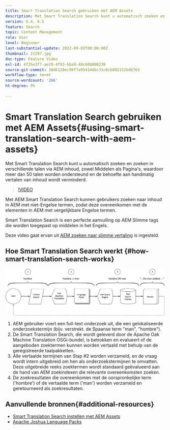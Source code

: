 ```yaml
---
title: Smart Translation Search gebruiken met AEM Assets
description: Met Smart Translation Search kunt u automatisch zoeken en zoeken in verschillende talen via AEM inhoud, zowel Middelen als Pagina's, waardoor meer dan 50 talen worden ondersteund en de behoefte aan handmatig vertalen van inhoud wordt verminderd.
version: 6.4, 6.5
feature: Search
topic: Content Management
role: User
level: Beginner
last-substantial-update: 2022-09-03T00:00:00Z
thumbnail: 21297.jpg
doc-type: Feature Video
exl-id: 4f35e3f7-ae29-4f93-bba9-48c60b800238
source-git-commit: 30d6120ec99f7a95414dbc31c0cb002152bd6763
workflow-type: tm+mt
source-wordcount: '266'
ht-degree: 0%

---
```


# Smart Translation Search gebruiken met AEM Assets{#using-smart-translation-search-with-aem-assets}

Met Smart Translation Search kunt u automatisch zoeken en zoeken in verschillende talen via AEM inhoud, zowel Middelen als Pagina&#39;s, waardoor meer dan 50 talen worden ondersteund en de behoefte aan handmatig vertalen van inhoud wordt verminderd.

>[!VIDEO](https://video.tv.adobe.com/v/21297?quality=12&learn=on)

Met AEM Smart Translation Search kunnen gebruikers zoeken naar inhoud in AEM met niet-Engelse termen, zodat deze overeenkomen met de elementen in AEM met vergelijkbare Engelse termen.

Smart Translation Search is een perfecte aanvulling op AEM Slimme tags die worden toegepast op middelen in het Engels.

Deze video gaat ervan uit [AEM zoeken naar slimme vertaling](smart-translation-search-technical-video-setup.md) is ingesteld.

## Hoe Smart Translation Search werkt {#how-smart-translation-search-works}

![Slim vertaalzoeken in stroomdiagram](assets/smart-translation-search-flow.png)

1. AEM gebruiker voert een full-text onderzoek uit, die een gelokaliseerde onderzoekstermijn (bijv. verstrekt. de Spaanse term &quot;man&quot;, &quot;hombre&quot;).
2. De Smart Translation Search, die wordt geleverd door de Apache Oak Machine Translation OSGi-bundel, is betrokken en evalueert of de aangeboden zoektermen kunnen worden vertaald met behulp van de geregistreerde taalpakketten.
3. Alle vertaalde termijnen van Stap #2 worden verzameld, en de vraag wordt intern uitgebreid om hen als onderzoekstermijnen te omvatten. Deze uitgebreide reeks zoektermen wordt standaard geëvalueerd aan de hand van AEM zoekindexen die relevante overeenkomsten zoeken.
4. De zoekresultaten die overeenkomen met de oorspronkelijke term (&#39;hombre&#39;) of de vertaalde term (&#39;man&#39;) worden verzameld en geretourneerd als zoekresultaten.

## Aanvullende bronnen{#additional-resources}

* [Smart Translation Search instellen met AEM Assets](smart-translation-search-technical-video-setup.md)
* [Apache Joshua Language Packs](https://cwiki.apache.org/confluence/display/JOSHUA/Language+Packs)
